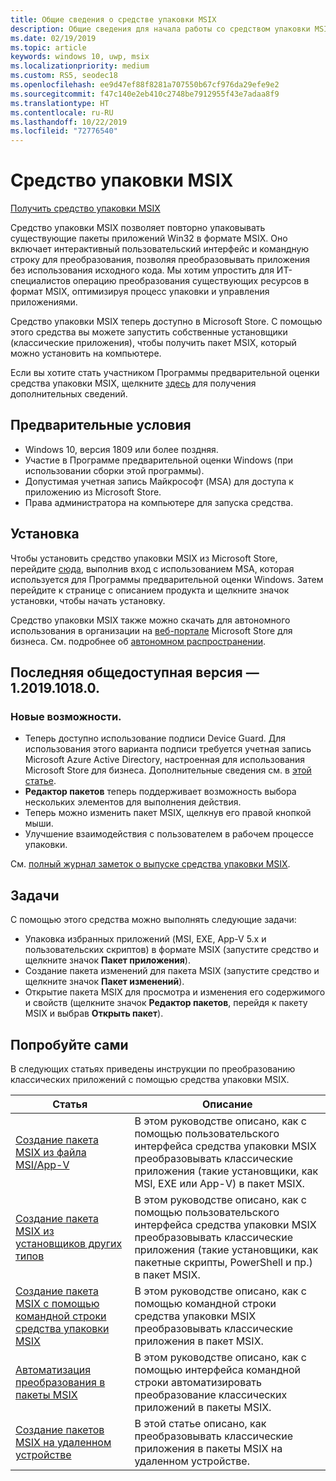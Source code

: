 ```yaml
---
title: Общие сведения о средстве упаковки MSIX
description: Общие сведения для начала работы со средством упаковки MSIX
ms.date: 02/19/2019
ms.topic: article
keywords: windows 10, uwp, msix
ms.localizationpriority: medium
ms.custom: RS5, seodec18
ms.openlocfilehash: ee9d47ef88f8281a707550b67cf976da29efe9e2
ms.sourcegitcommit: f47c140e2eb410c2748be7912955f43e7adaa8f9
ms.translationtype: HT
ms.contentlocale: ru-RU
ms.lasthandoff: 10/22/2019
ms.locfileid: "72776540"
---
```

# <a name="msix-packaging-tool"></a>Средство упаковки MSIX 

<div class="nextstepaction"><p><a class="x-hidden-focus" href="https://www.microsoft.com/en-us/p/msix-packaging-tool/9n5lw3jbcxkf" data-linktype="external">Получить средство упаковки MSIX</a></p></div>

Средство упаковки MSIX позволяет повторно упаковывать существующие пакеты приложений Win32 в формате MSIX. Оно включает интерактивный пользовательский интерфейс и командную строку для преобразования, позволяя преобразовывать приложения без использования исходного кода. Мы хотим упростить для ИТ-специалистов операцию преобразования существующих ресурсов в формат MSIX, оптимизируя процесс упаковки и управления приложениями.

Средство упаковки MSIX теперь доступно в Microsoft Store. С помощью этого средства вы можете запустить собственные установщики (классические приложения), чтобы получить пакет MSIX, который можно установить на компьютере.

Если вы хотите стать участником Программы предварительной оценки средства упаковки MSIX, щелкните [здесь](insider-program.md) для получения дополнительных сведений.

## <a name="prerequisites"></a>Предварительные условия

- Windows 10, версия 1809 или более поздняя.
- Участие в Программе предварительной оценки Windows (при использовании сборки этой программы).
- Допустимая учетная запись Майкрософт (MSA) для доступа к приложению из Microsoft Store. 
- Права администратора на компьютере для запуска средства.
 
 ## <a name="install"></a>Установка
 
Чтобы установить средство упаковки MSIX из Microsoft Store, перейдите [сюда](https://www.microsoft.com/en-us/p/msix-packaging-tool/9n5lw3jbcxkf), выполнив вход с использованием MSA, которая используется для Программы предварительной оценки Windows. Затем перейдите к странице с описанием продукта и щелкните значок установки, чтобы начать установку.

Средство упаковки MSIX также можно скачать для автономного использования в организации на [веб-портале](https://businessstore.microsoft.com/) Microsoft Store для бизнеса. См. подробнее об [автономном распространении](https://docs.microsoft.com/en-us/microsoft-store/distribute-offline-apps#download-an-offline-licensed-app).

 
## <a name="latest-public-version---1201910180"></a>Последняя общедоступная версия — 1.2019.1018.0.

### <a name="new-features"></a>Новые возможности.
- Теперь доступно использование подписи Device Guard. Для использования этого варианта подписи требуется учетная запись Microsoft Azure Active Directory, настроенная для использования Microsoft Store для бизнеса. Дополнительные сведения см. в [этой статье](https://docs.microsoft.com/windows/msix/package/signing-package-device-guard-signing).
- **Редактор пакетов** теперь поддерживает возможность выбора нескольких элементов для выполнения действия.
- Теперь можно изменить пакет MSIX, щелкнув его правой кнопкой мыши.
- Улучшение взаимодействия с пользователем в рабочем процессе упаковки.

См. [полный журнал заметок о выпуске средства упаковки MSIX](release-notes/history.md).

 ## <a name="tasks"></a>Задачи
 
С помощью этого средства можно выполнять следующие задачи:
 
- Упаковка избранных приложений (MSI, EXE, App-V 5.x и пользовательских скриптов) в формате MSIX (запустите средство и щелкните значок **Пакет приложения**).
- Создание пакета изменений для пакета MSIX (запустите средство и щелкните значок **Пакет изменений**). 
- Открытие пакета MSIX для просмотра и изменения его содержимого и свойств (щелкните значок **Редактор пакетов**, перейдя к пакету MSIX и выбрав **Открыть пакет**).

## <a name="try-it-out"></a>Попробуйте сами 

В следующих статьях приведены инструкции по преобразованию классических приложений с помощью средства упаковки MSIX. 

| Статья | Описание |
|-------|-------------|
| [Создание пакета MSIX из файла MSI/App-V](create-app-package-MSI-VM.md) | В этом руководстве описано, как с помощью пользовательского интерфейса средства упаковки MSIX преобразовывать классические приложения (такие установщики, как MSI, EXE или App-V) в пакет MSIX. |
| [Создание пакета MSIX из установщиков других типов](create-other-installer.md) | В этом руководстве описано, как с помощью пользовательского интерфейса средства упаковки MSIX преобразовывать классические приложения (такие установщики, как пакетные скрипты, PowerShell и пр.) в пакет MSIX. |
| [Создание пакета MSIX с помощью командной строки средства упаковки MSIX](package-conversion-cli.md) | В этом руководстве описано, как с помощью командной строки средства упаковки MSIX преобразовывать классические приложения в пакет MSIX. |
| [Автоматизация преобразования в пакеты MSIX](automate-conversion.md) | В этом руководстве описано, как с помощью интерфейса командной строки автоматизировать преобразование классических приложений в пакеты MSIX. |
| [Создание пакетов MSIX на удаленном устройстве](remote-conversion-setup.md) | В этой статье описано, как преобразовывать классические приложения в пакеты MSIX на удаленном устройстве. |
